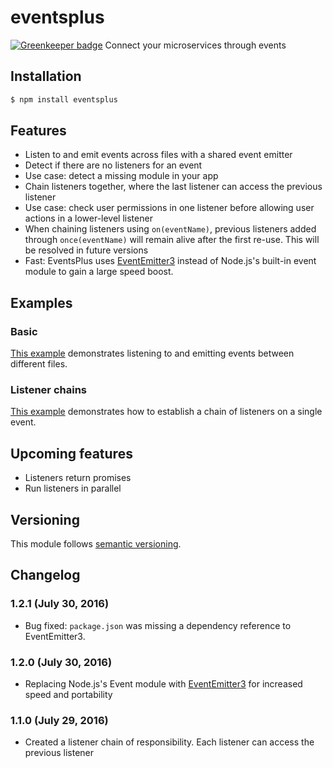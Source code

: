 # eventsplus

[![Greenkeeper badge](https://badges.greenkeeper.io/HiFaraz/eventsplus.svg)](https://greenkeeper.io/)
Connect your microservices through events

## Installation
```bash
$ npm install eventsplus
```

## Features
- Listen to and emit events across files with a shared event emitter
- Detect if there are no listeners for an event
 - Use case: detect a missing module in your app
- Chain listeners together, where the last listener can access the previous listener
 - Use case: check user permissions in one listener before allowing user actions in a lower-level listener
 - When chaining listeners using `on(eventName)`, previous listeners added through `once(eventName)` will remain alive after the first re-use. This will be resolved in future versions
- Fast: EventsPlus uses [EventEmitter3](https://www.npmjs.com/package/eventemitter3) instead of Node.js's built-in event module to gain a large speed boost.

## Examples
### Basic
[This example](https://github.com/HiFaraz/eventsplus/tree/master/examples/basic) demonstrates listening to and emitting events between different files.

### Listener chains
[This example](https://github.com/HiFaraz/eventsplus/tree/master/examples/chain) demonstrates how to establish a chain of listeners on a single event.

## Upcoming features
- Listeners return promises
- Run listeners in parallel

## Versioning
This module follows [semantic versioning](http://semver.org/).

## Changelog

### 1.2.1 (July 30, 2016)
- Bug fixed: `package.json` was missing a dependency reference to EventEmitter3.

### 1.2.0 (July 30, 2016)
- Replacing Node.js's Event module with [EventEmitter3](https://www.npmjs.com/package/eventemitter3) for increased speed and portability

### 1.1.0 (July 29, 2016)
- Created a listener chain of responsibility. Each listener can access the previous listener
